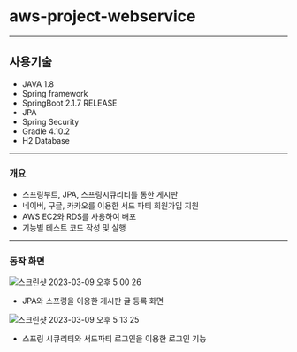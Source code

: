 # aws-project-webservice
------

## 사용기술

- JAVA 1.8
- Spring framework
- SpringBoot 2.1.7 RELEASE
- JPA
- Spring Security
- Gradle 4.10.2
- H2 Database


------

### 개요

- 스프링부트, JPA, 스프링시큐리티를 통한 게시판
- 네이버, 구글, 카카오를 이용한 서드 파티 회원가입 지원
- AWS EC2와 RDS를 사용하여 배포
- 기능별 테스트 코드 작성 및 실행



-----

### 동작 화면

![스크린샷 2023-03-09 오후 5 00 26](https://user-images.githubusercontent.com/109785531/223961047-e12c92ed-28bc-4232-aa20-02715914c083.png)


- JPA와 스프링을 이용한 게시판 글 등록 화면



![스크린샷 2023-03-09 오후 5 13 25](https://user-images.githubusercontent.com/109785531/223960912-4da80afb-0d4d-469a-ab4f-e76ec8c0c1e1.png)


- 스프링 시큐리티와 서드파티 로그인을 이용한 로그인 기능
